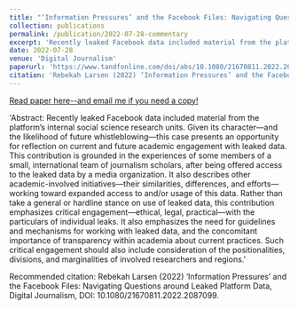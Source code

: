 ```yaml
---
title: "‘Information Pressures’ and the Facebook Files: Navigating Questions around Leaked Platform Data"
collection: publications
permalink: /publication/2022-07-28-commentary
excerpt: 'Recently leaked Facebook data included material from the platform’s internal social science research units. Given its character—and the likelihood of future whistleblowing—this case presents an opportunity for reflection on current and future academic engagement with leaked data. This contribution is grounded in the experiences of some members of a small, international team of journalism scholars, after being offered access to the leaked data by a media organization. It also describes other academic-involved initiatives—their similarities, differences, and efforts—working toward expanded access to and/or usage of this data.'
date: 2022-07-28
venue: 'Digital Journalism'
paperurl: 'https://www.tandfonline.com/doi/abs/10.1080/21670811.2022.2087099'
citation: 'Rebekah Larsen (2022) ‘Information Pressures’ and the Facebook Files: Navigating Questions around Leaked Platform Data, Digital Journalism, DOI: 10.1080/21670811.2022.2087099.'
---
```



[Read paper here--and email me if you need a copy!](https://www.tandfonline.com/doi/abs/10.1080/21670811.2022.2087099)

'Abstract: Recently leaked Facebook data included material from the platform’s internal social science research units. Given its character—and the likelihood of future whistleblowing—this case presents an opportunity for reflection on current and future academic engagement with leaked data. This contribution is grounded in the experiences of some members of a small, international team of journalism scholars, after being offered access to the leaked data by a media organization. It also describes other academic-involved initiatives—their similarities, differences, and efforts—working toward expanded access to and/or usage of this data. Rather than take a general or hardline stance on use of leaked data, this contribution emphasizes critical engagement—ethical, legal, practical—with the particulars of individual leaks. It also emphasizes the need for guidelines and mechanisms for working with leaked data, and the concomitant importance of transparency within academia about current practices. Such critical engagement should also include consideration of the positionalities, divisions, and marginalities of involved researchers and regions.'

<INSERT A PHOTO FROM RESEARCH/>


Recommended citation: Rebekah Larsen (2022) ‘Information Pressures’ and the Facebook Files: Navigating Questions around Leaked Platform Data, Digital Journalism, DOI: 10.1080/21670811.2022.2087099.